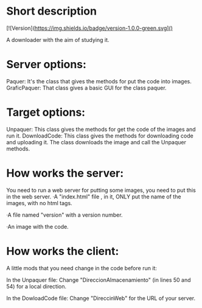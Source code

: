 
# Short description
[![Version](https://img.shields.io/badge/version-1.0.0-green.svg]()

A downloader with the aim of studying it.


# Server options:

Paquer: It's the class that gives the methods for put the code into images.
GraficPaquer: That class gives a basic GUI for the class paquer.

# Target options:

Unpaquer: This class gives the methods for get the code of the images and run it.
DownloadCode: This class gives the methods for downloading code and uploading it. The class downloads the image and call the Unpaquer methods.

# How works the server:

You need to run a web server for putting some images, you need to put this in the web server.
·A "index.html" file , in it, ONLY put the name of the images, with no html tags.

·A file named "version" with a version number.

·An image with the code.

# How works the client:

A little mods that you need change in the code before run it:

In the Unpaquer file: Change "DireccionAlmacenamiento" (in lines 50 and 54) for a local direction.

In the DowloadCode file: Change "DireccinWeb" for the URL of your server.
